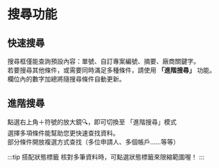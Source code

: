 # 搜尋功能

## 快速搜尋
搜尋框僅能查詢預設內容：單號、自訂專案編號、摘要、廠商關鍵字。  
若要搜尋其他條件，或需要同時滿足多種條件，請使用 **「進階搜尋」** 功能。  
欄位內的數字加總將隨搜尋條件自動更新。 
 


## 進階搜尋
點選右上角＋符號的放大鏡🔍，即可切換至 「進階搜尋」模式  
選擇多項條件能幫助您更快速查找資料。  
部分條件開放複選方式查找（多位申請人、多個帳戶……等等）


:::tip 搭配狀態標籤
核對多筆資料時，可點選狀態標籤來限縮範圍喔！
:::